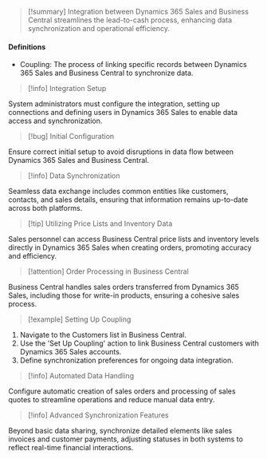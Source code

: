>[!summary]
>Integration between Dynamics 365 Sales and Business Central streamlines the lead-to-cash process, enhancing data synchronization and operational efficiency.

#### Definitions
- Coupling: The process of linking specific records between Dynamics 365 Sales and Business Central to synchronize data.

>[!info] Integration Setup

System administrators must configure the integration, setting up connections and defining users in Dynamics 365 Sales to enable data access and synchronization.

>[!bug] Initial Configuration

Ensure correct initial setup to avoid disruptions in data flow between Dynamics 365 Sales and Business Central.

>[!info] Data Synchronization

Seamless data exchange includes common entities like customers, contacts, and sales details, ensuring that information remains up-to-date across both platforms.

>[!tip] Utilizing Price Lists and Inventory Data

Sales personnel can access Business Central price lists and inventory levels directly in Dynamics 365 Sales when creating orders, promoting accuracy and efficiency.

>[!attention] Order Processing in Business Central

Business Central handles sales orders transferred from Dynamics 365 Sales, including those for write-in products, ensuring a cohesive sales process.

>[!example] Setting Up Coupling

1. Navigate to the Customers list in Business Central.
2. Use the 'Set Up Coupling' action to link Business Central customers with Dynamics 365 Sales accounts.
3. Define synchronization preferences for ongoing data integration.

>[!info] Automated Data Handling

Configure automatic creation of sales orders and processing of sales quotes to streamline operations and reduce manual data entry.

>[!info] Advanced Synchronization Features

Beyond basic data sharing, synchronize detailed elements like sales invoices and customer payments, adjusting statuses in both systems to reflect real-time financial interactions.
